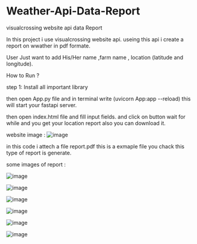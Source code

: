# Weather-Api-Data-Report
visualcrossing website api data Report


In this project i use visualcrossing website api. useing this api i create a report on wwather in pdf formate.

User Just want to add His/Her name ,farm name , location (latitude and longitude).

How to Run ?

step 1:
Install all important library

then open App.py file and in terminal write (uvicorn App:app --reload) this will start your fastapi server.

then open index.html file and fill input fields. and click on button wait for while and you get your location report also you can download it.

website image :
![image](https://github.com/swapnilpatel2308/Weather-Api-Data-Report/assets/87056376/268c46e6-f272-4120-8c8d-57590a2e78ac)

in this code i attech a file report.pdf this is a exmaple file you chack this type of report is generate.

some images of report :

![image](https://github.com/swapnilpatel2308/Weather-Api-Data-Report/assets/87056376/c2570a5c-1273-4819-8ea5-dc251966d05f)


![image](https://github.com/swapnilpatel2308/Weather-Api-Data-Report/assets/87056376/e8400dbb-7ff4-4213-9be3-e331ea449cd7)


![image](https://github.com/swapnilpatel2308/Weather-Api-Data-Report/assets/87056376/8bb249f5-b83e-47ef-bb43-74f2ea2ed558)


![image](https://github.com/swapnilpatel2308/Weather-Api-Data-Report/assets/87056376/32a298f3-d86b-4860-aad9-c8909d1d8d03)


![image](https://github.com/swapnilpatel2308/Weather-Api-Data-Report/assets/87056376/ebfc8604-725c-406c-af21-77b8604edd88)


![image](https://github.com/swapnilpatel2308/Weather-Api-Data-Report/assets/87056376/7a550c9d-7fa1-4bf5-b792-6c8ae76da243)
